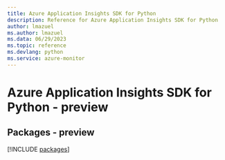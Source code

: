 ```yaml
---
title: Azure Application Insights SDK for Python
description: Reference for Azure Application Insights SDK for Python
author: lmazuel
ms.author: lmazuel
ms.data: 06/29/2023
ms.topic: reference
ms.devlang: python
ms.service: azure-monitor
---
```

# Azure Application Insights SDK for Python - preview
## Packages - preview
[!INCLUDE [packages](application-insights-index.md)]